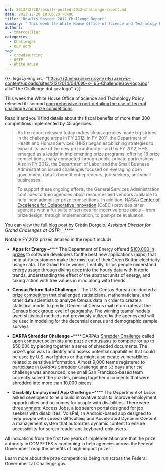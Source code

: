```yaml
---
url: 2013/12/20/results-posted-2012-challenge-report.md
date: 2013-12-20 10:06:20 -0400
title: 'Results Posted: 2012 Challenge Report'
summary: ' This week the White House Office of Science and Technology Policy released its second comprehensive report detailing the use of federal challenge and prize competitions. Read it and you&rsquo;ll find details about the fiscal benefits of more than 300 competitions implemented by 45 agencies. As the report'
authors:
  - tmarcoullier
categories:
  - Challenges
  - Our Work
tag:
  - crowdsourcing
  - OSTP
  - White House
---
```


{{< legacy-img src="https://s3.amazonaws.com/sitesusa/wp-content/uploads/sites/212/2014/04/600-x-165-ChallengeGov-logo.jpg" alt="The Challenge dot gov logo" >}}

This week the White House Office of Science and Technology Policy released its second <a title="2012 COMPETES report to congress" href="http://www.whitehouse.gov/blog/2013/12/17/continued-progress-engaging-citizen-solvers-through-prizes" target="_blank">comprehensive report detailing the use of federal challenge and prize competitions</a>.

Read it and you’ll find details about the fiscal benefits of more than 300 competitions implemented by 45 agencies.

> As the report released today makes clear, agencies made big strides in the challenge arena in FY 2012. In FY 2011, the Department of Health and Human Services (HHS) began establishing strategies to expand its use of the new prize authority – and by FY 2012, HHS emerged as a leader in implementing prize programs, offering 18 prize competitions, many conducted through public-private partnerships. Also in FY 2012, the Department of Labor and the Small Business Administration issued challenges focused on leveraging open government data to benefit entrepreneurs, job-seekers, and small businesses.
> 
> To support these ongoing efforts, the General Services Administration  continues to train agencies about resources and vendors available to help them administer prize competitions. In addition, NASA’s <a href="http://www.nasa.gov/offices/COECI/" target="_blank">Center of Excellence for Collaborative Innovation</a> (CoECI) provides other agencies with a full suite of services for incentive prize pilots – from prize design, through implementation, to post-prize evaluation.

You can <a href="http://www.whitehouse.gov/blog/2013/12/17/continued-progress-engaging-citizen-solvers-through-prizes" target="_blank">view the full blog post</a> by Cristin Dorgelo, _Assistant Director for Grand Challenges at OSTP.___**** 

Notable FY 2012 prizes detailed in the report include:

  * **Apps for Energy –****** The Department of Energy offered <a href="http://appsforenergy.challenge.gov/" target="_blank">$100,000 in prizes</a> to software developers for the best new applications (apps) that help utility customers make the most out of their Green Button electricity usage data. The Grand Prize winner, Leafully, helps people understand energy usage through diving deep into the hourly data with historic trends, understanding the effect of the abstract units of energy, and taking action with tree values in mind along with friends.

  * **Census Return Rate Challenge** – The U.S. Census Bureau conducted a <a href="http://www.kaggle.com/c/us-census-challenge" target="_blank">prize competition</a> that challenged statisticians, mathematicians, and other data scientists to analyze Census data in order to create a statistical model to predict Decennial Census mail return rates at the Census block group level of geography. The winning teams’ models used statistical methods not previously utilized by the agency and will be used in modeling for the decennial census and demographic sample surveys.

  * **DARPA Shredder Challenge –****** DARPA’s <a href="http://www.darpa.mil/NewsEvents/Releases/2011/12/02_.aspx" target="_blank">Shredder Challenge</a> called upon computer scientists and puzzle enthusiasts to compete for up to $50,000 by piecing together a series of shredded documents. The prize’s goal was to identify and assess potential capabilities that could be used by U.S. warfighters or that might also create vulnerabilities related to sensitive information. Almost 9,000 teams registered to participate in DARPA’s Shredder Challenge and 33 days after the challenge was announced, one small San Francisco-based team correctly solved the puzzles, piecing together documents that were shredded into more than 10,000 pieces.

  * **Disability Employment App Challenge –****** The Department of Labor asked developers to help build innovative tools to improve employment opportunities and outcomes for people with disabilities. There were three <a href="http://disability.challenge.gov/" target="_blank">winners</a>: Access Jobs, a job search portal designed for job seekers with disabilities; VoisPal, an Android-based app designed to help people with speech difficulties; and Accelerated Dynamic Content, a management system that automates dynamic content to ensure accessibility for screen reader and keyboard-only users.

All indications from the first two years of implementation are that the prize authority in COMPETES is continuing to help agencies across the Federal Government reap the benefits of high-impact prizes.

Learn more about the prize competitions being run across the Federal Government at Challenge.gov.

 